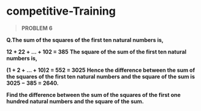 # competitive-Training
> **PROBLEM 6**

**Q.The sum of the squares of the first ten natural numbers is,**

**12 + 22 + ... + 102 = 385**
**The square of the sum of the first ten natural numbers is,**

**(1 + 2 + ... + 10)2 = 552 = 3025**
**Hence the difference between the sum of the squares of the first ten natural numbers and the square of the sum is 3025 − 385 = 2640.**

**Find the difference between the sum of the squares of the first one hundred natural numbers and the square of the sum.**
